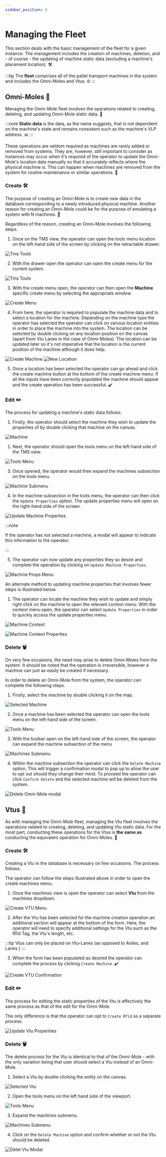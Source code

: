```yaml
---
sidebar_position: 4
---
```


# Managing the Fleet

This section deals with the basic management of the fleet for a given instance. The management includes the creation of machines, deletion, and - of course - the updating of machine static data (excluding a machine's placement location). 🛠️

:::tip
The __fleet__ comprises all of the pallet transport machines in the system and includes the Omni-Moles and Vtus. 🌐
:::

## Omni-Moles 🤖

Managing the Omni-Mole fleet involves the operations related to creating, deleting, and updating Omni-Mole static data. 🔄

:::note
__Static data__ is the data, as the name suggests, that is not dependent on the machine's state and remains consistent such as the machine's VLP address. 📊
:::

These operations are seldom required as machines are rarely added or removed from systems. They are, however, still important to consider as instances may occur when it's required of the operator to update the Omni-Mole's location data manually so that it accurately reflects where the physical machine is. This can happen when machines are removed from the system for routine maintenance or similar operations. 🔧

### Create 🛠️

The purpose of creating an Omni-Mole is to create new data in the database corresponding to a newly introduced physical machine. Another reason for creating an Omni-Mole could be for the purpose of emulating a system with N machines. 🌟

Regardless of the reason, creating an Omni-Mole involves the following steps.

1. Once on the TMS view, the operator can open the tools menu location on the left-hand side of the screen by clicking on the retractable drawer.

![Tms Tools](assets/fleet-management/tms-view-tools.png)

2. With the drawer open the operator can open the create menu for the current system. 

![Tms Tools](assets/fleet-management/tms-view-tools-create.png)


3. With the create menu open, the operator can then open the __Machine__ specific create menu by selecting the appropriate window.

![Create Menu](assets/fleet-management/tms-view-rhs-menu-machines.png)

4. From here, the operator is required to populate the machine data and to select a location for the machine. Depending on the machine type the operator has selected the operator can click on various location entities in order to place the machine into the system.  The location can be selected by double clicking on any location position on the canvas (apart from Vtu Lanes in the case of Omni-Moles). The location can be updated later so it's not imperative that the location is the current position of the machine although it does help.

![Create Machine](assets/fleet-management/tms-menu-machine-props.png)
![New Location](assets/fleet-management/tms-view-create-machine.png)

5. Once a location has been selected the operator can go ahead and click the create machine button at the bottom of the create machine menu. If all the inputs have been correctly populated the machine should appear and the create operation has been successful. ✔️


### Edit ✏️

The process for updating a machine's static data follows.

1. Firstly, the operator should select the machine they wish to update the properties of by double clicking that machine on the canvas.

![Machine](assets/fleet-management/tms-view-new-machine.png)


1. Next, the operator should open the tools menu on the left-hand side of the TMS view.

![Tools Menu](assets/fleet-management/tms-view-tools.png)

3. Once opened, the operator would then expand the machines subsection on the tools menu. 

![Machine Submenu](assets/fleet-management/tms-view-machine-submenu.png)

4. In the machine subsection in the tools menu, the operator can then click the `Update Properties` option. The update properties menu will open  on the right-hand side of the screen.   

![Update Machine Properties](assets/fleet-management/tms-view-tools-machines-submenu-update.png)

:::note

If the operator has not selected a machine, a modal will appear to indicate this information to the operator.

:::

5. The operator can now update any properties they so desire and complete the operation by clicking on `Update Machine Properties`.

![Machine Props Menu](assets/fleet-management/tms-menu-machine-props.png)

An alternate method to updating machine properties that involves fewer steps is illustrated below.

1. The operator can locate the machine they wish to update and simply right click on the machine to open the relevant context menu. With the context menu open, the operator can select `Update Properties` in order to quickly access the update properties menu.

![Machine Context](assets/fleet-management/tms-menu-machine-context-menu.png)

![Machine Context Properties](assets/fleet-management/tms-menu-machine-context-menu-properties.png)


### Delete 🗑️

On very few occasions, the need may arise to delete Omni-Moles from the system. It should be noted that the operation is irreversible, however a machine can just as easily be created if necessary. 

In order to delete an Omni-Mole from the system, the operator can complete the following steps.
1. Firstly, select the machine by double clicking it on the map.

![Selected Machine](assets/fleet-management/tms-view-new-machine.png)

2. Once a machine has been selected the operator can open the tools menu on the left-hand side of the screen.  

![Tools Menu](assets/fleet-management/tms-view-tools.png)

3. With the toolbar open on the left-hand side of the screen, the operator can expand the machine subsection of the menu

![Machines Submenu](assets/fleet-management/tms-view-tools-machines-submenu-full.png)

4. Within the machine subsection the operator can click the `Delete Machine` option. This will trigger a confirmation modal to pop up to allow the user to opt out should they change their mind. To proceed the operator can click `Confirm Delete` and the selected machine will be deleted from the system.

![Delete Omni-Mole modal](assets/fleet-management/tms-view-delete-machine-modal.png)
 

## Vtus 🚚

As with managing the Omni-Mole fleet, managing the Vtu fleet involves the operations related to creating, deleting, and updating Vtu static data. For the most part, conducting these operations for the Vtus is **the same as** conducting the equivalent operation for Omni-Moles. 🔄

### Create 🛠️

Creating a Vtu in the database is necessary on few occasions. The process follows.

The operator can follow the steps illustrated above in order to open the create machines menu. 

1. Once the machines view is open the operator can select __Vtu__ from the machines dropdown. 

![Create VTU Menu](assets/fleet-management/tms-view-rhs-menu-machines-dropdown.png)

2. After the Vtu has been selected for the machine creation operation an additional section will appear at the bottom of the form. Here, the operator will need to specify additional settings for the Vtu such as the Rfid Tag, the Vtu's length, etc.

:::tip
Vtus can only be placed on Vtu-Lanes (as opposed to Aisles, and Lanes.)
:::

3. When the form has been populated as desired the operator can complete the process by clicking `Create Machine`. ✔️

![Create VTU Confirmation](assets/fleet-management/tms-view-rhs-menu-create-vtu.png)

### Edit ✏️

The process for editing the static properties of the Vtu is effectively the same process as that of the edit for the Omni-Mole.

The only difference is that the operator can opt to `Create Rfid` as a separate process. 

![Update Vtu Properities](assets/fleet-management/tms-view-machine-props-vtu.png)

### Delete 🗑️

The delete process for the Vtu is identical to that of the Omni-Mole - with the only variation being that user should select a Vtu instead of an Omni-Mole.

1. Select a Vtu by double clicking the entity on the canvas.

![Selected Vtu](assets/fleet-management/tms-view-selected-vtu.png)

2. Open the tools menu on the left hand side of the viewport.

![Tools Menu](assets/fleet-management/tms-view-tools.png)

3. Expand the machines submenu.

![Machines Submenu](assets/fleet-management/tms-view-tools-machines-submenu-full.png)

4. Click on the `Delete Machine` option and confirm whether or not the Vtu should be deleted. 

![Delet Vtu Modal](assets/fleet-management/tms-view-delete-machine-modal-vtu.png)
